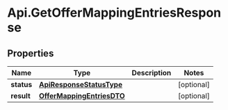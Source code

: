 # Api.GetOfferMappingEntriesResponse

## Properties

Name | Type | Description | Notes
------------ | ------------- | ------------- | -------------
**status** | [**ApiResponseStatusType**](ApiResponseStatusType.md) |  | [optional] 
**result** | [**OfferMappingEntriesDTO**](OfferMappingEntriesDTO.md) |  | [optional] 


